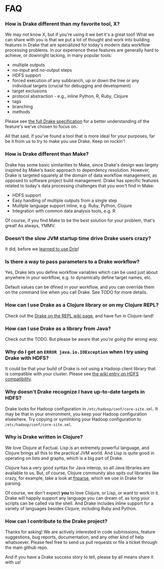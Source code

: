 # FAQ

### How is Drake different than my favorite tool, X?

We may not know X, but if you're using it we bet it's a great tool! What we
can share with you is that we put a lot of thought and work into building
features in Drake that are specialized for today's modern data workflow
processing problems. In our experience these features are generally hard
to achieve, or downright lacking, in many popular tools:

* multiple outputs
* no-input and no-output steps
* HDFS support
* forced execution of any subbranch, up or down the tree or any individual targets (crucial for debugging and development)
* target exclusions
* protocol abstraction - e.g., inline Python, R, Ruby, Clojure
* tags
* branching
* methods

Please see [the full Drake specification](https://docs.google.com/document/d/1bF-OKNLIG10v_lMes_m4yyaJtAaJKtdK0Jizvi_MNsg/edit) for a better understanding of the
feature's we've chosen to focus on.

All that said, if you've found a tool that is more ideal for your purposes,
far be it from us to try to make you use Drake. Keep on rockin'!

### How is Drake different than Make?

Drake has some basic similarities to Make, since Drake's design was largely
inspired by Make's basic approach to dependency resolution. However,
Drake is targeted squarely at the domain of data workflow management,
as opposed to software project build management. Drake has specific features
related to today's data processing challenges that you won't find in Make:

* HDFS support
* Easy handling of multiple outputs from a single step
* Mulitple language support inline, e.g. Ruby, Python, Clojure
* Integration with common data analysis tools, e.g. R

Of course, if you find Make to be the best solution for your problem, that's
great! As always, YMMV.

### Doesn't the slow JVM startup time drive Drake users crazy?

It did, before we [learned to use Drip](https://github.com/Factual/drake/wiki/Faster-startup:-Drake-with-Drip)!

### Is there a way to pass parameters to a Drake workflow?

Yes, Drake lets you define workflow variables which can be used just about
anywhere in your workflow, e.g. to dynamically define target names, etc.

Default values can be dfined in your workflow, and you can override them on the
command line when you call Drake. See TODO for more details.

### How can I use Drake as a Clojure library or on my Clojure REPL?

Check out the [Drake on the REPL wiki page](https://github.com/Factual/drake/wiki/Drake-on-the-REPL),
and have fun in Clojure-land!

### How can I use Drake as a library from Java?

Check out the TODO. But please be aware that _you're going the wrong way_.

### Why do I get an `ERROR java.io.IOException` when I try using Drake with HDFS?

It could be that your build of Drake is not using a Hadoop client library that
is compatible with your cluster. Please see [the wiki entry on HDFS compatibility](https://github.com/Factual/drake/wiki/HDFS-Compatibility).

### Why doesn't Drake recognize I have up-to-date targets in HDFS?

Drake looks for Hadoop configuration in `/etc/hadoop/conf/core-site.xml`. It
may be that in your environment, you keep your Hadoop configuration elsewhere.
Try copying or symlinking your Hadoop configuration to `/etc/hadoop/conf/core-site.xml`.

### Why is Drake written in Clojure?

We love Clojure at Factual. Lisp is an extremely powerful language, and
Clojure brings all this to the practical JVM world. And Lisp is quite good
in operating on lists and graphs, which is a big part of Drake.

Clojure has a very good syntax for Java interop, so all Java libraries are
available to us. But, of course, Clojure community also spits out libraries
like crazy, for example, take a look at [fnparse](https://github.com/joshua-choi/fnparse),
which we use in Drake for parsing.

Of course, we don't expect **you** to love Clojure, or Lisp, or want to
work in it. Drake will happily support any language you can dream of, as long
your scripts can be called via the shell. And Drake includes inline support
for a variety of languages besides Clojure, including Ruby and Python.

### How can I contribute to the Drake project?

Thanks for asking! We are actively interested in code submissions, feature suggestions, bug reports,
documentation, and any other kind of help whatsoever. Please feel free to send us pull requests or
file a ticket through the main github repo.

And if you have a Drake success story to tell, please by all means share it with us!
